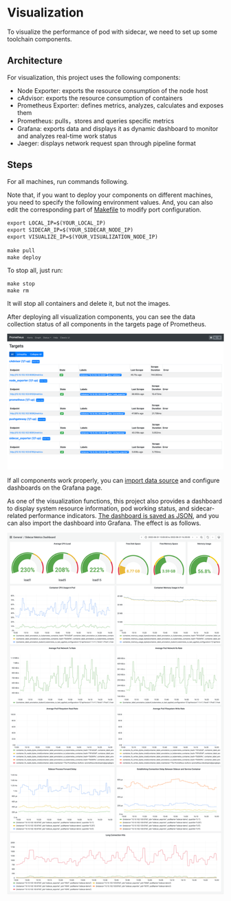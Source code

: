 # Visualization

To visualize the performance of pod with sidecar, we need to set up some toolchain components.

## Architecture

For visualization, this project uses the following components:

- Node Exporter: exports the resource consumption of the node host
- cAdvisor: exports the resource consumption of containers
- Prometheus Exporter: defines metrics, analyzes, calculates and exposes them
- Prometheus: pulls，stores and queries specific metrics
- Grafana: exports data and displays it as dynamic dashboard to monitor and analyzes real-time work status
- Jaeger: displays network request span through pipeline format

## Steps

For all machines, run commands following.

Note that, if you want to deploy your components on different machines, you need to specify the following environment values. And, you can also edit the corresponding part of [Makefile](Makefile) to modify port configuration. 

```shell
export LOCAL_IP=$(YOUR_LOCAL_IP)
export SIDECAR_IP=$(YOUR_SIDECAR_NODE_IP)
export VISUALIZE_IP=$(YOUR_VISUALIZATION_NODE_IP)

make pull
make deploy
```

To stop all, just run:

```shell
make stop
make rm
```

It will stop all containers and delete it, but not the images.

After deploying all visualization components, you can see the data collection status of all components in the targets page of Prometheus.

![Prometheus Targets](../../doc/img/prometheus-targets.png)

If all components work properly, you can [import data source](https://grafana.com/docs/grafana/latest/datasources/add-a-data-source/) and configure dashboards on the Grafana page. 

As one of the visualization functions, this project also provides a dashboard to display system resource information, pod working status, and sidecar-related performance indicators. [The dashboard is saved as JSON](./sidecar-grafana-dashboard.json), and you can also import the dashboard into Grafana. The effect is as follows.

![Dashboard](../../doc/img/sidecar-metrics-dashboard.png)
